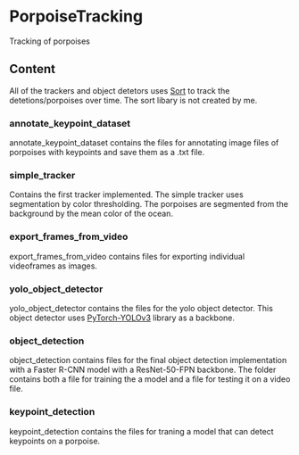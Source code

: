# PorpoiseTracking
Tracking of porpoises

## Content
All of the trackers and object detetors uses [Sort](https://github.com/abewley/sort) to track the detetions/porpoises over time. The sort libary is not created by me. 

### annotate_keypoint_dataset
annotate_keypoint_dataset contains the files for annotating image files of porpoises with keypoints and save them as a .txt file.

### simple_tracker
Contains the first tracker implemented. The simple tracker uses segmentation by color thresholding. The porpoises are segmented from the background by the mean color of the ocean.

### export_frames_from_video
export_frames_from_video contains files for exporting individual videoframes as images.

### yolo_object_detector
yolo_object_detector contains the files for the yolo object detector. This object detector uses [PyTorch-YOLOv3](https://github.com/eriklindernoren/PyTorch-YOLOv3) library as a backbone. 

### object_detection
object_detection contains files for the final object detection implementation with a Faster R-CNN model with a ResNet-50-FPN backbone. The folder contains both a file for training the a model and a file for testing it on a video file.

### keypoint_detection
keypoint_detection contains the files for traning a model that can detect keypoints on a porpoise.
